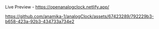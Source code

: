 Live Preview - https://openanalogclock.netlify.app/

https://github.com/anamika-1/analogClock/assets/67423289/792229b3-b658-423a-92b3-434733a734e2
